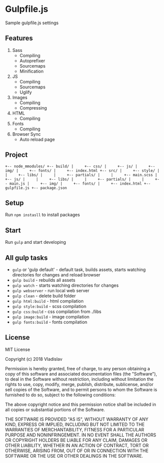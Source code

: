 # Gulpfile.js
Sample gulpfile.js settings

## Features
1. Sass
   * Compiling
   * Autoprefixer
   * Sourcemaps
   * Minification 
2. JS
   * Compiling
   * Sourcemaps 
   * Uglify
3. Images
   * Compiling
   * Compressing
4. HTML
   * Compiling
5. Fonts
   * Compiling
6. Browser Sync
   * Auto reload page
   
## Project
`+-- node_mmodules/
+-- build/
|     +-- css/
|     +-- js/
|     +-- img/
|     +-- fonts/
|     +-- index.html
+-- src/
|     +-- style/
|     |     +-- libs/
|     |     +-- partials/
|     |     +-- main.scss
|     +-- js/
|     |     +-- libs/
|     |     +-- partials/
|     |     +-- main.js
|     +-- img/
|     +-- fonts/
|     +-- index.html
+-- gulpfile.js
+-- package.json`

## Setup
Run `npm instasll` to install packages

## Start
Run `gulp` and start developing

## All gulp tasks
* `gulp` or 'gulp default' - default task, builds assets, starts watching directories for changes and reload browser
* `gulp build` - rebuilds all assets
* `gulp watch` - starts watching directories for changes
* `gulp webserver` - run local web server
* `gulp clean` - delete build folder
* `gulp html:build` - html compilation
* `gulp style:build` - scss compilation
* `gulp css:build` - css compilation from ./libs
* `gulp image:build` - image compilation
* `gulp fonts:build` - fonts compilation

## License
MIT License

Copyright (c) 2018 Vladislav

Permission is hereby granted, free of charge, to any person obtaining a copy
of this software and associated documentation files (the "Software"), to deal
in the Software without restriction, including without limitation the rights
to use, copy, modify, merge, publish, distribute, sublicense, and/or sell
copies of the Software, and to permit persons to whom the Software is
furnished to do so, subject to the following conditions:

The above copyright notice and this permission notice shall be included in all
copies or substantial portions of the Software.

THE SOFTWARE IS PROVIDED "AS IS", WITHOUT WARRANTY OF ANY KIND, EXPRESS OR
IMPLIED, INCLUDING BUT NOT LIMITED TO THE WARRANTIES OF MERCHANTABILITY,
FITNESS FOR A PARTICULAR PURPOSE AND NONINFRINGEMENT. IN NO EVENT SHALL THE
AUTHORS OR COPYRIGHT HOLDERS BE LIABLE FOR ANY CLAIM, DAMAGES OR OTHER
LIABILITY, WHETHER IN AN ACTION OF CONTRACT, TORT OR OTHERWISE, ARISING FROM,
OUT OF OR IN CONNECTION WITH THE SOFTWARE OR THE USE OR OTHER DEALINGS IN THE
SOFTWARE.
